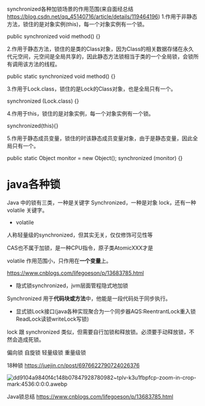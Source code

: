 synchronized各种加锁场景的作用范围(来自面经总结 https://blog.csdn.net/qq_45140716/article/details/119464196)
1.作用于非静态方法，锁住的是对象实例(this)，每一个对象实例有一个锁。

public synchronized void method() {}

2.作用于静态方法，锁住的是类的Class对象，因为Class的相关数据存储在永久代元空间，元空间是全局共享的，因此静态方法锁相当于类的一个全局锁，会锁所有调用该方法的线程。

public static synchronized void method() {}

3.作用于Lock.class，锁住的是Lock的Class对象，也是全局只有一个。

synchronized (Lock.class) {}

4.作用于this，锁住的是对象实例，每一个对象实例有一个锁。

synchronized(this){}

5.作用于静态成员变量，锁住的时该静态成员变量对象，由于是静态变量，因此全局只有一个。

public static Object monitor = new Object(); synchronized (monitor) {}










# java各种锁
Java 中的锁有三类，一种是关键字 Synchronized，一种是对象 lock，还有一种 volatile 关键字。

- volatile

人称轻量级的synchronized，但其实无关，仅仅修饰可见性等


CAS也不属于加锁，是一种CPU指令，原子类AtomicXXX才是

volatile 作用范围小，只作用在**一个变量**上。


https://www.cnblogs.com/lifegoeson/p/13683785.html

- 隐式锁synchronized，jvm层面管程隐式地加锁



Synchronized 用于**代码块或方法**中，他能是一段代码处于同步执行。




- 显式锁Lock接口(java各种实现聚合为一个同步器AQS:ReentrantLock重入锁ReadLock读锁writeLock写锁)

lock 跟 synchronized 类似，但需要自行加锁和释放锁。必须要手动释放锁，不然会造成死锁。


偏向锁 自旋锁 轻量级锁 重量级锁





18种锁 https://juejin.cn/post/6976622790724026376

![dd9104a9840f4c148b07847928780982~tplv-k3u1fbpfcp-zoom-in-crop-mark:4536:0:0:0.awebp](https://p3-juejin.byteimg.com/tos-cn-i-k3u1fbpfcp/dd9104a9840f4c148b07847928780982~tplv-k3u1fbpfcp-zoom-in-crop-mark:4536:0:0:0.awebp)





Java锁总结
https://www.cnblogs.com/lifegoeson/p/13683785.html





